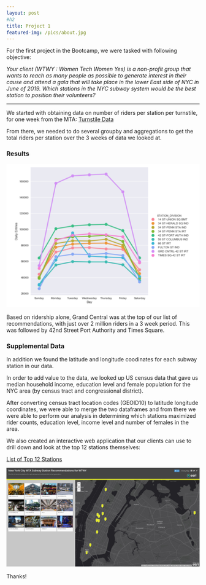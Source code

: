 ```yaml
---
layout: post
#h2
title: Project 1 
featured-img: /pics/about.jpg
---
```


For the first project in the Bootcamp, we were tasked with following objective:

 _Your client (WTWY : Women Tech Women Yes) is a non-profit group that wants to reach as many people as possible to generate interest in their cause and attend a gala that will take place in the lower East side of NYC in June of 2019.  Which stations in the NYC subway system would be the best station to position their volunteers?_

-----

We started with obtaining data on number of riders per station per turnstile, for one week from the MTA:
[Turnstile Data](http://web.mta.info/developers/turnstile.html)


From there, we needed to do several groupby and aggregations to get the total riders per station over the 3 weeks of data we looked at.

### Results
![alt_text](/pics/rainbow_plot.png)

Based on ridership alone, Grand Central was at the top of our list of recommendations, with just over 2 million riders in a 3 week period.  This was followed by 42nd Street Port Authority and Times Square. 


### Supplemental Data 

In addition we found the latitude and longitude coodinates for each subway station in our data.

In order to add value to the data, we looked up US census data that gave us median household income, education level and female population for the NYC area (by census tract and congressional district).

After converting census tract location codes (GEOID10) to latitude longitude coordinates, we were able to merge the two dataframes and from there we were able to perform our analysis in determining which stations maximized rider counts, education level, income level and number of females in the area.

We also created an interactive web application that our clients can use to drill down and look at the top 12 stations themselves:

[List of Top 12 Stations](https://arcg.is/1TzKD8)

![alt_text](/pics/mta_recommendation.png)

Thanks!
